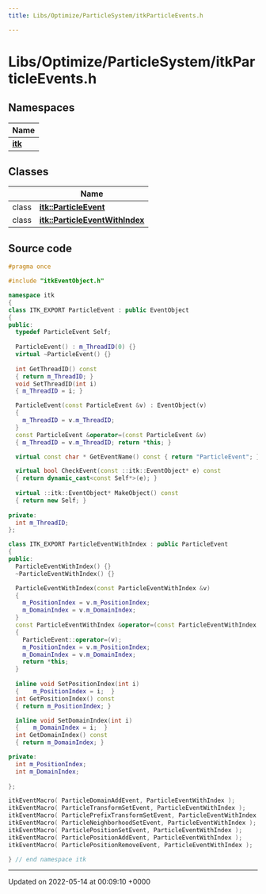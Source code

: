 ```yaml
---
title: Libs/Optimize/ParticleSystem/itkParticleEvents.h

---
```


# Libs/Optimize/ParticleSystem/itkParticleEvents.h



## Namespaces

| Name           |
| -------------- |
| **[itk](../Namespaces/namespaceitk.md)**  |

## Classes

|                | Name           |
| -------------- | -------------- |
| class | **[itk::ParticleEvent](../Classes/classitk_1_1ParticleEvent.md)**  |
| class | **[itk::ParticleEventWithIndex](../Classes/classitk_1_1ParticleEventWithIndex.md)**  |




## Source code

```cpp
#pragma once

#include "itkEventObject.h"

namespace itk
{
class ITK_EXPORT ParticleEvent : public EventObject
{
public:
  typedef ParticleEvent Self;
  
  ParticleEvent() : m_ThreadID(0) {}
  virtual ~ParticleEvent() {}
  
  int GetThreadID() const
  { return m_ThreadID; }
  void SetThreadID(int i)
  { m_ThreadID = i; }

  ParticleEvent(const ParticleEvent &v) : EventObject(v)
  {
    m_ThreadID = v.m_ThreadID;
  }
  const ParticleEvent &operator=(const ParticleEvent &v)
  { m_ThreadID = v.m_ThreadID; return *this; }

  virtual const char * GetEventName() const { return "ParticleEvent"; } 

  virtual bool CheckEvent(const ::itk::EventObject* e) const   
  { return dynamic_cast<const Self*>(e); }
  
  virtual ::itk::EventObject* MakeObject() const  
  { return new Self; }  
  
private:
  int m_ThreadID;
};

class ITK_EXPORT ParticleEventWithIndex : public ParticleEvent
{
public:
  ParticleEventWithIndex() {}
  ~ParticleEventWithIndex() {}

  ParticleEventWithIndex(const ParticleEventWithIndex &v)
  {
    m_PositionIndex = v.m_PositionIndex;
    m_DomainIndex = v.m_DomainIndex;
  }
  const ParticleEventWithIndex &operator=(const ParticleEventWithIndex &v)
  {
    ParticleEvent::operator=(v);
    m_PositionIndex = v.m_PositionIndex;
    m_DomainIndex = v.m_DomainIndex;
    return *this;
  }
  
  inline void SetPositionIndex(int i)
  {    m_PositionIndex = i;  }
  int GetPositionIndex() const
  { return m_PositionIndex; }

  inline void SetDomainIndex(int i)
  {    m_DomainIndex = i;  }
  int GetDomainIndex() const
  { return m_DomainIndex; }

private:
  int m_PositionIndex;
  int m_DomainIndex;
  
};

itkEventMacro( ParticleDomainAddEvent, ParticleEventWithIndex );
itkEventMacro( ParticleTransformSetEvent, ParticleEventWithIndex );
itkEventMacro( ParticlePrefixTransformSetEvent, ParticleEventWithIndex );
itkEventMacro( ParticleNeighborhoodSetEvent, ParticleEventWithIndex );
itkEventMacro( ParticlePositionSetEvent, ParticleEventWithIndex );
itkEventMacro( ParticlePositionAddEvent, ParticleEventWithIndex );
itkEventMacro( ParticlePositionRemoveEvent, ParticleEventWithIndex );

} // end namespace itk
```


-------------------------------

Updated on 2022-05-14 at 00:09:10 +0000
